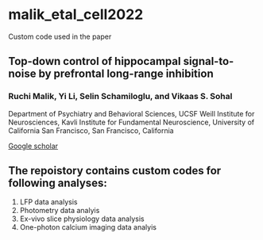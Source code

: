 # malik_etal_cell2022
Custom code used in the paper

## Top-down control of hippocampal signal-to-noise by prefrontal long-range inhibition
### Ruchi Malik, Yi Li, Selin Schamiloglu, and Vikaas S. Sohal
Department of Psychiatry and Behavioral Sciences, UCSF Weill Institute for Neurosciences, Kavli Institute for Fundamental Neuroscience, University of California San Francisco, San Francisco, California

[Google scholar](https://scholar.google.com/citations?user=8ohKDNsAAAAJ&hl=en)

## The repoistory contains custom codes for following analyses:
1) LFP data analysis
2) Photometry data analyis 
3) Ex-vivo slice physiology data analysis
4) One-photon calcium imaging data analyis
